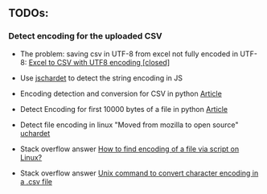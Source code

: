## TODOs:

### Detect encoding for the uploaded CSV

- The problem: saving csv in UTF-8 from excel not fully encoded in UTF-8: [Excel to CSV with UTF8 encoding [closed]](https://stackoverflow.com/questions/4221176/excel-to-csv-with-utf8-encoding)

- Use [jschardet](https://github.com/aadsm/jschardet) to detect the string encoding in JS 

- Encoding detection and conversion for CSV in python [Article](https://apptension.com/blog/2018/05/07/import-csv-file-in-python/)

- Detect Encoding for first 10000 bytes of a file in python [Article](https://krinkere.github.io/krinkersite/encoding_csv_file_python.html)

- Detect file encoding in linux "Moved from mozilla to open source" [uchardet](https://github.com/BYVoid/uchardet)

- Stack overflow answer [How to find encoding of a file via script on Linux?](https://stackoverflow.com/questions/805418/how-to-find-encoding-of-a-file-via-script-on-linux)

- Stack overflow answer [Unix command to convert character encoding in a .csv file](https://unix.stackexchange.com/questions/237212/unix-command-to-convert-character-encoding-in-a-csv-file)
